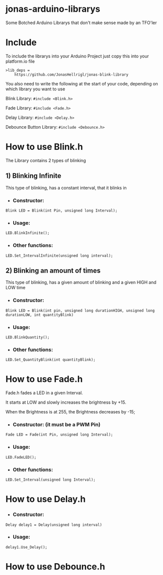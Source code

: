 # jonas-arduino-librarys
Some Botched Arduino Librarys that don't make sense made by an TFO'ler

# Include
To include the librarys into your Arduino Project just copy this into your platform.io file
```
>lib_deps = 
    https://github.com/JonasHellrigl/jonas-blink-library
```
You also need to write the following at the start of your code, depending on which library you want to use

Blink Library: ```#include <Blink.h>```

Fade Library: ```#include <Fade.h>```

Delay Library: ```#include <Delay.h>```

Debounce Button Library: ```#include <Debounce.h>```


# How to use Blink.h
The Library contains 2 types of blinking
## 1) Blinking Infinite
This type of blinking, has a constant interval, that it blinks in

- ### Constructor: 
```
Blink LED = Blink(int Pin, unsigned long Interval);
```
- ### Usage:
```
LED.BlinkInfinite();
```
- ### Other functions:
```
LED.Set_IntervalInfinite(unsigned long interval);
```

## 2) Blinking an amount of times
This type of blinking, has a given amount of blinking and a given HIGH and LOW time

- ### Constructor: 
```
Blink LED = Blink(int pin, unsigned long durationHIGH, unsigned long durationLOW, int quantityBlink)
```
- ### Usage:
```
LED.BlinkQuantity();
```
- ### Other functions:
```
LED.Set_QuantityBlink(int quantityBlink);
```

# How to use Fade.h
Fade.h fades a LED in a given Interval.

It starts at LOW and slowly increases the brightness by +15.

When the Brightness is at 255, the Brightness decreases by -15;

- ### Constructor: (it must be a PWM Pin)
```
Fade LED = Fade(int Pin, unsigned long Interval);
```
- ### Usage:
```
LED.FadeLED();
```
- ### Other functions:
```
LED.Set_Interval(unsigned long Interval);
```

# How to use Delay.h

- ### Constructor:
```
Delay delay1 = Delay(unsigned long interval)
```
- ### Usage:
```
delay1.Use_Delay();
```

# How to use Debounce.h
